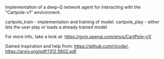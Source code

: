 Implementation of a deep-Q network agent for interacting with the "Cartpole-v1" environment.

cartpole_train - implementation and training of model. cartpole_play - either lets the user play or loads a already trained model

For more info, take a look at: https://gym.openai.com/envs/CartPole-v1/

Gained inspiration and help from: https://github.com/rlcode/, https://arxiv.org/pdf/1312.5602.pdf
